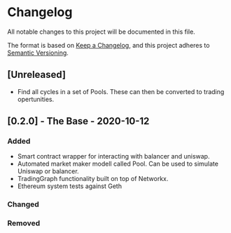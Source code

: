 # Changelog
All notable changes to this project will be documented in this file.

The format is based on [Keep a Changelog](https://keepachangelog.com/en/1.0.0/),
and this project adheres to [Semantic Versioning](https://semver.org/spec/v2.0.0.html).

## [Unreleased]
- Find all cycles in a set of Pools. These can then be converted to trading opertunities.

## [0.2.0] - The Base - 2020-10-12
### Added
- Smart contract wrapper for interacting with balancer and uniswap.
- Automated market maker modell called Pool. Can be used to simulate Uniswap or balancer.
- TradingGraph functionality built on top of Networkx.
- Ethereum system tests against Geth

### Changed

### Removed
